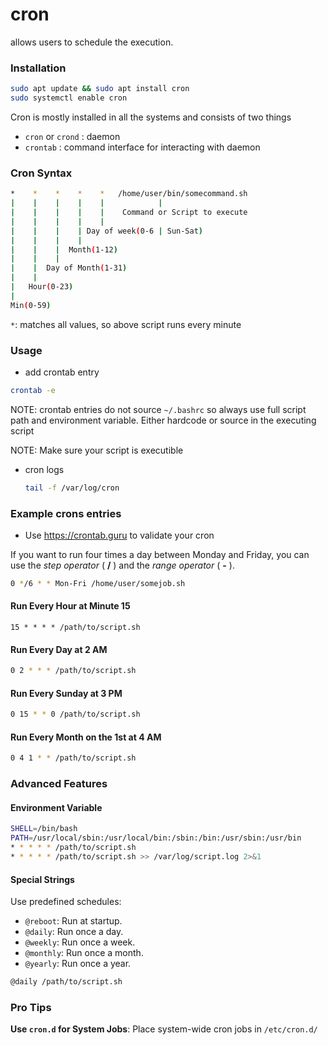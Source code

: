 # cron

allows users to schedule the execution.

### Installation

````bash
sudo apt update && sudo apt install cron
sudo systemctl enable cron
````

Cron is mostly installed in all the systems and consists of two things

* `cron` or `crond` : daemon
* `crontab` : command interface for interacting with daemon

### Cron Syntax

````bash
*    *    *    *    *   /home/user/bin/somecommand.sh
|    |    |    |    |            |
|    |    |    |    |    Command or Script to execute
|    |    |    |    |
|    |    |    | Day of week(0-6 | Sun-Sat)
|    |    |    |
|    |    |  Month(1-12)
|    |    |
|    |  Day of Month(1-31)
|    |
|   Hour(0-23)
|
Min(0-59)
````

`*`: matches all values, so above script runs every minute

### Usage

* add crontab entry

````bash
crontab -e
````

NOTE: crontab entries do not source `~/.bashrc` so always use full script path and environment variable. Either hardcode or source in the executing script

NOTE: Make sure your script is executible

* cron logs

  ````bash
  tail -f /var/log/cron
  ````

  

### Example crons entries

* Use https://crontab.guru to validate your cron

If you want to run four times a day between Monday and Friday, you can use the *step operator* ( **/** ) and the *range operator* ( **-** ).

````bash
0 */6 * * Mon-Fri /home/user/somejob.sh
````

#### **Run Every Hour at Minute 15**

```
15 * * * * /path/to/script.sh 
```

#### **Run Every Day at 2 AM**

````bash
0 2 * * * /path/to/script.sh
````

#### **Run Every Sunday at 3 PM**

````bash
0 15 * * 0 /path/to/script.sh
````

#### **Run Every Month on the 1st at 4 AM**

````bash
0 4 1 * * /path/to/script.sh
````

### Advanced Features

#### Environment Variable

````bash
SHELL=/bin/bash  
PATH=/usr/local/sbin:/usr/local/bin:/sbin:/bin:/usr/sbin:/usr/bin
* * * * * /path/to/script.sh
* * * * * /path/to/script.sh >> /var/log/script.log 2>&1
````

#### Special Strings

Use predefined schedules:

- `@reboot`: Run at startup.
- `@daily`: Run once a day.
- `@weekly`: Run once a week.
- `@monthly`: Run once a month.
- `@yearly`: Run once a year.

````bash
@daily /path/to/script.sh
````

### Pro Tips

**Use `cron.d` for System Jobs**: Place system-wide cron jobs in `/etc/cron.d/`